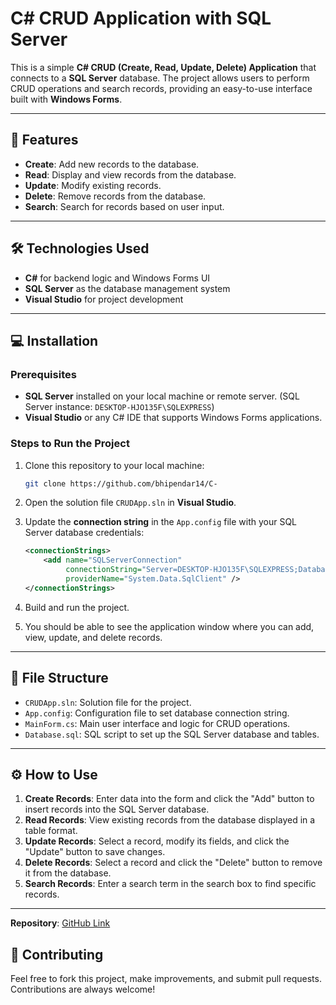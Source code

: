 # C# CRUD Application with SQL Server

This is a simple **C# CRUD (Create, Read, Update, Delete) Application** that connects to a **SQL Server** database. The project allows users to perform CRUD operations and search records, providing an easy-to-use interface built with **Windows Forms**.

---

## 🔧 Features

- **Create**: Add new records to the database.
- **Read**: Display and view records from the database.
- **Update**: Modify existing records.
- **Delete**: Remove records from the database.
- **Search**: Search for records based on user input.

---

## 🛠️ Technologies Used

- **C#** for backend logic and Windows Forms UI
- **SQL Server** as the database management system
- **Visual Studio** for project development


---

## 💻 Installation

### Prerequisites

- **SQL Server** installed on your local machine or remote server. (SQL Server instance: `DESKTOP-HJO135F\SQLEXPRESS`)
- **Visual Studio** or any C# IDE that supports Windows Forms applications.

### Steps to Run the Project

1. Clone this repository to your local machine:
    ```bash
    git clone https://github.com/bhipendar14/C-
    ```

2. Open the solution file `CRUDApp.sln` in **Visual Studio**.

3. Update the **connection string** in the `App.config` file with your SQL Server database credentials:
    ```xml
    <connectionStrings>
        <add name="SQLServerConnection" 
             connectionString="Server=DESKTOP-HJO135F\SQLEXPRESS;Database=YourDatabaseName;Integrated Security=True;" 
             providerName="System.Data.SqlClient" />
    </connectionStrings>
    ```

4. Build and run the project.

5. You should be able to see the application window where you can add, view, update, and delete records.

---

## 📂 File Structure

- `CRUDApp.sln`: Solution file for the project.
- `App.config`: Configuration file to set database connection string.
- `MainForm.cs`: Main user interface and logic for CRUD operations.
- `Database.sql`: SQL script to set up the SQL Server database and tables.

---

## ⚙️ How to Use

1. **Create Records**: Enter data into the form and click the "Add" button to insert records into the SQL Server database.
2. **Read Records**: View existing records from the database displayed in a table format.
3. **Update Records**: Select a record, modify its fields, and click the "Update" button to save changes.
4. **Delete Records**: Select a record and click the "Delete" button to remove it from the database.
5. **Search Records**: Enter a search term in the search box to find specific records.

---
**Repository**: [GitHub Link](https://github.com/bhipendar14/C-)

## 💬 Contributing

Feel free to fork this project, make improvements, and submit pull requests. Contributions are always welcome!



